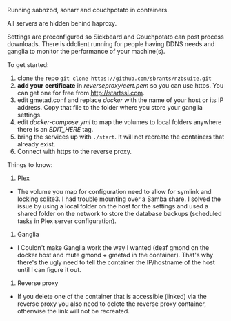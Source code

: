 Running sabnzbd, sonarr and couchpotato in containers.

All servers are hidden behind haproxy.

Settings are preconfigured so Sickbeard and Couchpotato can post process downloads.
There is ddclient running for people having DDNS needs and ganglia to monitor the performance of your machine(s).

To get started:

1. clone the repo ```git clone https://github.com/sbrants/nzbsuite.git```
1. __add your certificate__ in _reverseproxy/cert.pem_ so you can use https. You can get one for free from http://startssl.com.
1. edit gmetad.conf and replace _docker_ with the name of your host or its IP address. Copy that file to the folder where you store your ganglia settings.
1. edit _docker-compose.yml_ to map the volumes to local folders anywhere there is an _EDIT_HERE_ tag.
1. bring the services up with ```./start```. It will not recreate the containers that already exist.
1. Connect with https to the reverse proxy.

Things to know:

1. Plex
 - The volume you map for configuration need to allow for symlink and locking sqlite3. I had trouble mounting over a Samba share. I solved the issue by using a local folder on the host for the settings and used a shared folder on the network to store the database backups (scheduled tasks in Plex server configuration).
1. Ganglia
 - I Couldn't make Ganglia work the way I wanted (deaf gmond on the docker host and mute gmond + gmetad in the container). That's why there's the ugly need to tell the container the IP/hostname of the host until I can figure it out.
1. Reverse proxy
 - If you delete one of the container that is accessible (linked) via the reverse proxy you also need to delete the reverse proxy container, otherwise the link will not be recreated.
